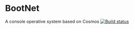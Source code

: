 # BootNet
A console operative system based on Cosmos
[![Build status](https://ci.appveyor.com/api/projects/status/negjf09e47kh0qhg?svg=true)](https://ci.appveyor.com/project/PtoBuon/bootnet)
